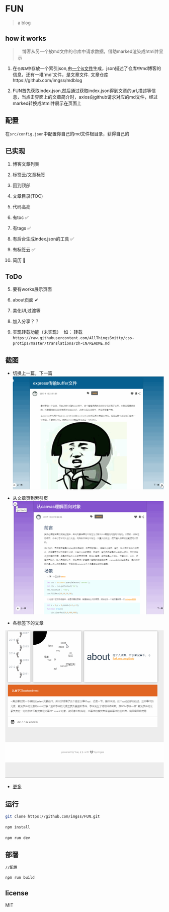 # FUN

> a blog

## how it works

>　博客从另一个放md文件的仓库中请求数据，借助marked渲染成html并显示

1. 在`仓库A`中存放一个索引json,由[一个js文件](https://github.com/imgss/FUN_)生成，json描述了仓库中md博客的信息，还有一堆`md`文件，是文章文件. 文章仓库https://github.com/imgss/mdblog

2. FUN首先获取index.json,然后通过获取index.json得到文章的url,描述等信息，当点击界面上的文章简介时，axios向github请求对应的md文件，经过marked转换成html并展示在页面上

## 配置
  在`src/config.json`中配置你自己的md文件根目录，获得自己的

## 已实现

1. 博客文章列表

2. 标签云/文章标签

3. 回到顶部

4. 文章目录(TOC)

5. 代码高亮

6. 有toc :white_check_mark:

7. 有tags :white_check_mark:

8. 有后台生成index.json的工具 :white_check_mark:

9. 有标签云 :white_check_mark:

1. 简历 :bookmark_tabs:

## ToDo


5. 要有works展示页面

6. about页面 ✔  

7. 美化UI,过渡等

8. 加入分享？？

9. 实现转载功能（未实现）
  如： 转载`https://raw.githubusercontent.com/AllThingsSmitty/css-protips/master/translations/zh-CN/README.md`

## 截图

* 切换上一篇，下一篇
![上一篇，下一篇](https://github.com/imgss/FUN/blob/master/img/blog.gif?raw=true)

* 从文章页到索引页
![文章页到索引页](https://github.com/imgss/FUN/blob/master/img/blog2.gif?raw=true)

* 各标签下的文章

![各标签下的文章](https://github.com/imgss/FUN/blob/master/img/blog4.gif?raw=true)

* [更多](https://imgss.github.io)

## 运行

```bash
git clone https://github.com/imgss/FUN.git

npm install

npm run dev
```

## 部署
```
//配置

npm run build
```
## license
MIT


